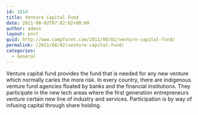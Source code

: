 ```yaml
---
id: 1014
title: Venture Capital Fund
date: 2011-08-02T07:02:02+00:00
author: admin
layout: post
guid: http://www.campforet.com/2011/08/02/venture-capital-fund/
permalink: /2011/08/02/venture-capital-fund/
categories:
  - General
---
```

Venture capital fund provides the fund that is needed for any new venture which normally caries the more risk. In every country, there are indigenous venture fund agencies floated by banks and the financial institutions. They participate in the new tech areas where the first generation entrepreneurs venture certain new line of industry and services. Participation is by way of infusing capital through share holding.